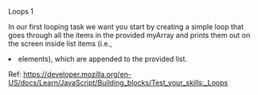 Loops 1

In our first looping task we want you start by creating a simple loop that goes through all the items in the provided myArray and prints them out on the screen inside list items (i.e., <li> elements), which are appended to the provided list.

Ref: https://developer.mozilla.org/en-US/docs/Learn/JavaScript/Building_blocks/Test_your_skills:_Loops
